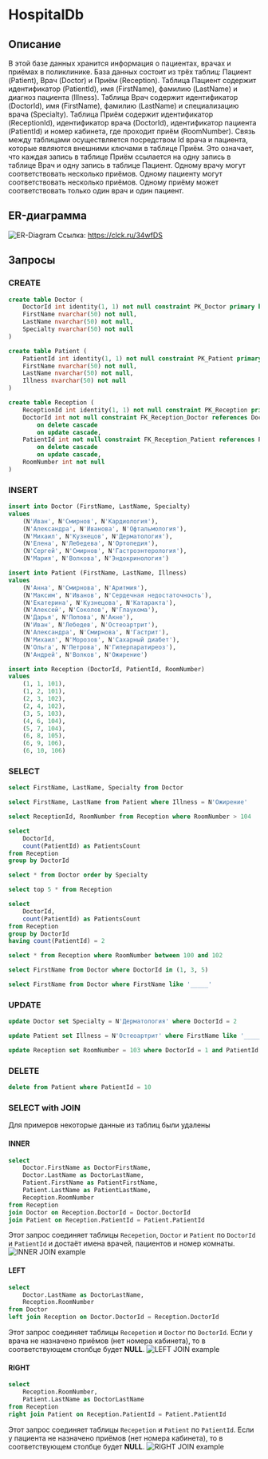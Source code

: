 # HospitalDb
## Описание
В этой базе данных хранится информация о пациентах, врачах и приёмах в поликлинике. База данных состоит из трёх таблиц: Пациент (Patient), Врач (Doctor) и Приём (Reception). Таблица Пациент содержит идентификатор (PatientId), имя (FirstName), фамилию (LastName) и диагноз пациента (Illness). Таблица Врач содержит идентификатор (DoctorId), имя (FirstName), фамилию (LastName) и специализацию врача (Specialty). Таблица Приём содержит идентификатор (ReceptionId), идентификатор врача (DoctorId), идентификатор пациента (PatientId) и номер кабинета, где проходит приём (RoomNumber). 
Связь между таблицами осуществляется посредством Id врача и пациента, которые являются внешними ключами в таблице Приём. Это означает, что каждая запись в таблице Приём ссылается на одну запись в таблице Врач и одну запись в таблице Пациент. Одному врачу могут соответствовать несколько приёмов. Одному пациенту могут соответствовать несколько приёмов. Одному приёму может соответствовать только один врач и один пациент.
## ER-диаграмма
![ER-Diagram](https://github.com/Romancikh/HospitalDb/blob/main/images/er.png?raw=true)
Ссылка: https://clck.ru/34wfDS
## Запросы
### CREATE
```sql
create table Doctor (
	DoctorId int identity(1, 1) not null constraint PK_Doctor primary key,
	FirstName nvarchar(50) not null,
	LastName nvarchar(50) not null,
	Specialty nvarchar(50) not null
)
```
```sql
create table Patient (
	PatientId int identity(1, 1) not null constraint PK_Patient primary key,
	FirstName nvarchar(50) not null,
	LastName nvarchar(50) not null,
	Illness nvarchar(50) not null
)
```
```sql
create table Reception (
	ReceptionId int identity(1, 1) not null constraint PK_Reception primary key,
	DoctorId int not null constraint FK_Reception_Doctor references Doctor(DoctorId)
		on delete cascade
		on update cascade,
	PatientId int not null constraint FK_Reception_Patient references Patient(PatientId)
		on delete cascade
		on update cascade,
	RoomNumber int not null
)
```
### INSERT
```sql
insert into Doctor (FirstName, LastName, Specialty)
values
	(N'Иван', N'Смирнов', N'Кардиология'),
	(N'Александра', N'Иванова', N'Офтальмология'),
	(N'Михаил', N'Кузнецов', N'Дерматология'),
	(N'Елена', N'Лебедева', N'Ортопедия'),
	(N'Сергей', N'Смирнов', N'Гастроэнтерология'),
	(N'Мария', N'Волкова', N'Эндокринология')
```
```sql
insert into Patient (FirstName, LastName, Illness)
values
	(N'Анна', N'Смирнова', N'Аритмия'),
	(N'Максим', N'Иванов', N'Сердечная недостаточность'),
	(N'Екатерина', N'Кузнецова', N'Катаракта'),
	(N'Алексей', N'Соколов', N'Глаукома'),
	(N'Дарья', N'Попова', N'Акне'),
	(N'Иван', N'Лебедев', N'Остеоартрит'),
	(N'Александра', N'Смирнова', N'Гастрит'),
	(N'Михаил', N'Морозов', N'Сахарный диабет'),
	(N'Ольга', N'Петрова', N'Гиперпаратиреоз'),
	(N'Андрей', N'Волков', N'Ожирение')
```
```sql
insert into Reception (DoctorId, PatientId, RoomNumber)
values
	(1, 1, 101),
	(1, 2, 101),
	(2, 3, 102),
	(2, 4, 102),
	(3, 5, 103),
	(4, 6, 104),
	(5, 7, 104),
	(6, 8, 105),
	(6, 9, 106),
	(6, 10, 106)
```
### SELECT
```sql
select FirstName, LastName, Specialty from Doctor
```
```sql
select FirstName, LastName from Patient where Illness = N'Ожирение'
```
```sql
select ReceptionId, RoomNumber from Reception where RoomNumber > 104
```
```sql
select
	DoctorId,
	count(PatientId) as PatientsCount
from Reception
group by DoctorId
```
```sql
select * from Doctor order by Specialty
```
```sql
select top 5 * from Reception
```
```sql
select
	DoctorId,
	count(PatientId) as PatientsCount
from Reception
group by DoctorId
having count(PatientId) = 2
```
```sql
select * from Reception where RoomNumber between 100 and 102
```
```sql
select FirstName from Doctor where DoctorId in (1, 3, 5)
```
```sql
select FirstName from Doctor where FirstName like '_____'
```
### UPDATE
```sql
update Doctor set Specialty = N'Дерматология' where DoctorId = 2
```
```sql
update Patient set Illness = N'Остеоартрит' where FirstName like '_____'
```
```sql
update Reception set RoomNumber = 103 where DoctorId = 1 and PatientId = 1
```
### DELETE
```sql
delete from Patient where PatientId = 10
```
### SELECT with JOIN
Для примеров некоторые данные из таблиц были удалены
#### INNER
```sql
select
	Doctor.FirstName as DoctorFirstName,
	Doctor.LastName as DoctorLastName,
	Patient.FirstName as PatientFirstName,
	Patient.LastName as PatientLastName,
	Reception.RoomNumber
from Reception
join Doctor on Reception.DoctorId = Doctor.DoctorId
join Patient on Reception.PatientId = Patient.PatientId
```
Этот запрос соединяет таблицы `Recepеtion`, `Doctor` и `Patient` по `DoctorId` и `PatientId` и достаёт имена врачей, пациентов и номер комнаты.
![INNER JOIN example](https://github.com/Romancikh/HospitalDb/blob/main/images/inner.png?raw=true)
#### LEFT
```sql
select
	Doctor.LastName as DoctorLastName,
	Reception.RoomNumber
from Doctor
left join Reception on Doctor.DoctorId = Reception.DoctorId
```
Этот запрос соединяет таблицы `Recepеtion` и `Doctor` по `DoctorId`. Если у врача не назначено приёмов (нет номера кабинета), то в соответствующем столбце будет **NULL**.
![LEFT JOIN example](https://github.com/Romancikh/HospitalDb/blob/main/images/left.png?raw=true)
#### RIGHT
```sql
select
	Reception.RoomNumber,
	Patient.LastName as DoctorLastName
from Reception
right join Patient on Reception.PatientId = Patient.PatientId
```
Этот запрос соединяет таблицы `Recepеtion` и `Patient` по `PatientId`. Если у пациента не назначено приёмов (нет номера кабинета), то в соответствующем столбце будет **NULL**.
![RIGHT JOIN example](https://github.com/Romancikh/HospitalDb/blob/main/images/right.png?raw=true)